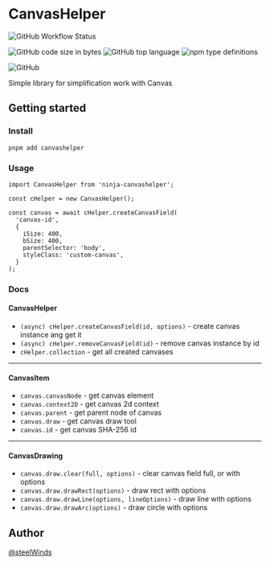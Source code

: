 # CanvasHelper

![GitHub Workflow Status](https://img.shields.io/github/workflow/status/steelWinds/CanvasHelper/build-lint?style=flat-square)

![GitHub code size in bytes](https://img.shields.io/github/languages/code-size/steelWinds/CanvasHelper?style=flat-square)
![GitHub top language](https://img.shields.io/github/languages/top/steelWinds/CanvasHelper?style=flat-square)
![npm type definitions](https://img.shields.io/npm/types/canvashelper)

![GitHub](https://img.shields.io/github/license/steelWinds/CanvasHelper?style=flat-square)

Simple library for simplification work with Canvas

## Getting started

### Install

```
pnpm add canvashelper
```

### Usage

```
import CanvasHelper from 'ninja-canvashelper';

const cHelper = new CanvasHelper();

const canvas = await cHelper.createCanvasField(
  'canvas-id',
  {
    iSize: 400,
    bSize: 400,
    parentSelector: 'body',
    styleClass: 'custom-canvas',
  }
);
```

### Docs

#### CanvasHelper
- ```(async) cHelper.createCanvasField(id, options)``` - create canvas instance ang get it
- ```(async) cHelper.removeCanvasField(id)``` - remove canvas instance by id
- ```cHelper.collection``` - get all created canvases

---

#### CanvasItem
- ```canvas.canvasNode``` - get canvas element
- ```canvas.context2D``` - get canvas 2d context
- ```canvas.parent``` - get parent node of canvas
- ```canvas.draw``` - get canvas draw tool
- ```canvas.id``` - get canvas SHA-256 id

---

#### CanvasDrawing
- ```canvas.draw.clear(full, options)``` - clear canvas field full, or with options
- ```canvas.draw.drawRect(options)``` - draw rect with options
- ```canvas.draw.drawLine(options, lineOptions)``` - draw line with options
- ```canvas.draw.drawArc(options)``` - draw circle with options


## Author

[@steelWinds](https://github.com/steelWinds/)
